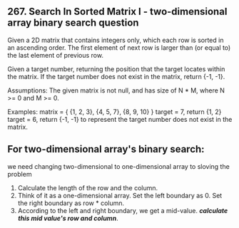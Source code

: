 ## 267. Search In Sorted Matrix I - two-dimensional array binary search question
Given a 2D matrix that contains integers only, which each row is sorted in an ascending order. The first element of next row is larger than (or equal to) the last element of previous row.

Given a target number, returning the position that the target locates within the matrix. If the target number does not exist in the matrix, return {-1, -1}.

Assumptions:
The given matrix is not null, and has size of N * M, where N >= 0 and M >= 0.

Examples:
matrix = { {1, 2, 3}, {4, 5, 7}, {8, 9, 10} }
target = 7, return {1, 2}
target = 6, return {-1, -1} to represent the target number does not exist in the matrix.

## For two-dimensional array's binary search:
we need changing two-dimensional to one-dimensional array to sloving the problem 
1. Calculate the length of the row and the column.
2. Think of it as a one-dimensional array. Set the left boundary as 0. Set the right boundary as row * column.
3. According to the left and right boundary, we get a mid-value. ***calculate this mid value's row and column***.
